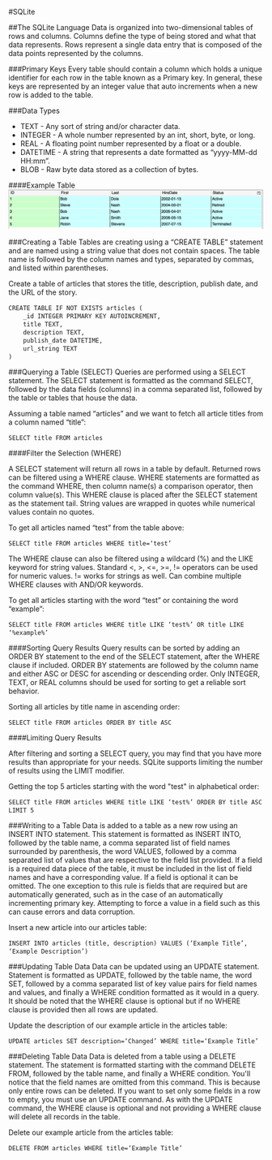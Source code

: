 #SQLite

##The SQLite Language
Data is organized into two-dimensional tables of rows and columns. Columns define the type of being stored and what that data represents. Rows represent a single data entry that is composed of the data points represented by the columns. 

###Primary Keys
Every table should contain a column which holds a unique identifier for each row in the table known as a Primary key.  In general, these keys are represented by an integer value that auto increments when a new row is added to the table.

###Data Types
* TEXT - Any sort of string and/or character data.
* INTEGER - A whole number represented by an int, short, byte, or long.
* REAL - A floating point number represented by a float or a double.
* DATETIME - A string that represents a date formatted as “yyyy-MM-dd HH:mm”.
* BLOB - Raw byte data stored as a collection of bytes.
 
####Example Table
![](sqlite.png)

###Creating a Table
Tables are creating using a “CREATE TABLE” statement and are named using a string value that does not contain spaces. The table name is followed by the column names and types, separated by commas, and listed within parentheses.

Create a table of articles that stores the title, description, publish date, and the URL of the story.

```
CREATE TABLE IF NOT EXISTS articles (
	_id INTEGER PRIMARY KEY AUTOINCREMENT,
	title TEXT,
	description TEXT,
	publish_date DATETIME,
	url_string TEXT
)
```

###Querying a Table (SELECT)
Queries are performed using a SELECT statement. The SELECT statement is formatted as the command SELECT, followed by the data fields (columns) in a comma separated list, followed by the table or tables that house the data.

Assuming a table named “articles” and we want to fetch all article titles from a column named “title”:

```
SELECT title FROM articles
```

####Filter the Selection (WHERE)

A SELECT statement will return all rows in a table by default. Returned rows can be filtered using a WHERE clause. WHERE statements are formatted as the command WHERE, then column name(s) a comparison operator, then column value(s).  This WHERE clause is placed after the SELECT statement as the statement tail. String values are wrapped in quotes while numerical values contain no quotes.

To get all articles named “test” from the table above:
```
SELECT title FROM articles WHERE title=‘test’
```

The WHERE clause can also be filtered using a wildcard (%) and the LIKE keyword for string values. Standard <, >, <=, >=, != operators can be used for numeric values. != works for strings as well. Can combine multiple WHERE clauses with AND/OR keywords. 

To get all articles starting with the word “test” or containing the word “example”:
```
SELECT title FROM articles WHERE title LIKE ‘test%’ OR title LIKE ‘%example%’
```
####Sorting Query Results
Query results can be sorted by adding an ORDER BY statement to the end of the SELECT statement, after the WHERE clause if included. ORDER BY statements are followed by the column name and either ASC or DESC for ascending or descending order. Only  INTEGER, TEXT, or REAL columns should be used for sorting to get a reliable sort behavior.  

Sorting all articles by title name in ascending order:
```
SELECT title FROM articles ORDER BY title ASC
```

####Limiting Query Results

After filtering and sorting a SELECT query, you may find that you have more results than appropriate for your needs.  SQLite supports limiting the number of results using the LIMIT modifier.

Getting the top 5 articles starting with the word "test" in alphabetical order:
```
SELECT title FROM articles WHERE title LIKE ‘test%’ ORDER BY title ASC LIMIT 5
```

###Writing to a Table
Data is added to a table as a new row using an INSERT INTO statement.  This statement is formatted as INSERT INTO, followed by the table name, a comma separated list of field names surrounded by parenthesis, the word VALUES, followed by a comma separated list of values that are respective to the field list provided. If a field is a required data piece of the table, it must be included in the list of field names and have a corresponding value.  If a field is optional it can be omitted.  The one exception to this rule is fields that are required but are automatically generated, such as in the case of an automatically incrementing primary key.  Attempting to force a value in a field such as this can cause errors and data corruption.

Insert a new article into our articles table:
```
INSERT INTO articles (title, description) VALUES (‘Example Title’, ‘Example Description’)
```

###Updating Table Data
Data can be updated using an UPDATE statement. Statement is formatted as UPDATE, followed by the table name, the word SET, followed by a comma separated list of key value pairs for field names and values, and finally a WHERE condition formatted as it would in a query.  It should be noted that the WHERE clause is optional but if no WHERE clause is provided then all rows are updated.

Update the description of our example article in the articles table:
```
UPDATE articles SET description=‘Changed’ WHERE title=‘Example Title’
```

###Deleting Table Data
Data is deleted from a table using a DELETE statement. The statement is formatted starting with the command DELETE FROM, followed by the table name, and finally a WHERE condition.  You'll notice that the field names are omitted from this command.  This is because only entire rows can be deleted.  If you want to set only some fields in a row to empty, you must use an UPDATE command.  As with the UPDATE command, the WHERE clause is optional and not providing a WHERE clause will delete all records in the table.

Delete our example article from the articles table:
```
DELETE FROM articles WHERE title=‘Example Title’
```

